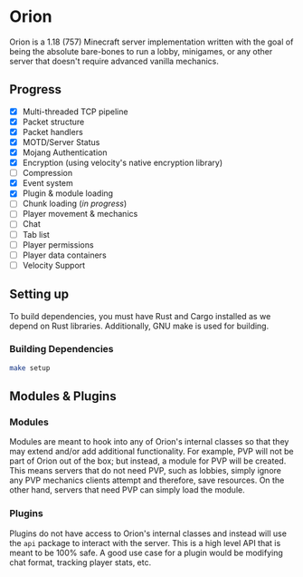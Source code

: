 # Orion
Orion is a 1.18 (757) Minecraft server implementation written with the goal of being the absolute bare-bones to run a lobby, minigames, or any other server that doesn't require advanced vanilla mechanics.

## Progress
- [x] Multi-threaded TCP pipeline
- [x] Packet structure
- [x] Packet handlers
- [x] MOTD/Server Status
- [x] Mojang Authentication
- [x] Encryption (using velocity's native encryption library)
- [ ] Compression
- [x] Event system
- [x] Plugin & module loading
- [ ] Chunk loading (*in progress*) 
- [ ] Player movement & mechanics
- [ ] Chat
- [ ] Tab list
- [ ] Player permissions
- [ ] Player data containers
- [ ] Velocity Support

## Setting up
To build dependencies, you must have Rust and Cargo installed as we depend on Rust libraries. Additionally, GNU make is used for building.

### Building Dependencies
```sh
make setup
```

## Modules & Plugins
### Modules
Modules are meant to hook into any of Orion's internal classes so that they may extend and/or add additional functionality. For example, PVP will not be part of Orion out of the box; but instead, a module for PVP will be created. This means servers that do not need PVP, such as lobbies, simply ignore any PVP mechanics clients attempt and therefore, save resources. On the other hand, servers that need PVP can simply load the module.

### Plugins 
Plugins do not have access to Orion's internal classes and instead will use the `api` package to interact with the server. This is a high level API that is meant to be 100% safe. A good use case for a plugin would be modifying chat format, tracking player stats, etc. 
